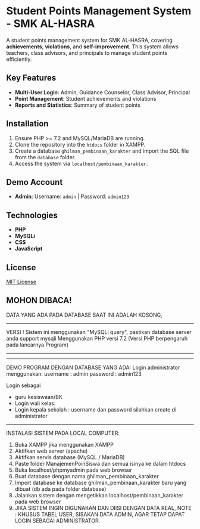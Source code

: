 # Student Points Management System - SMK AL-HASRA

A student points management system for SMK AL-HASRA, covering **achievements**, **violations**, and **self-improvement**. This system allows teachers, class advisors, and principals to manage student points efficiently.

## Key Features
- **Multi-User Login**: Admin, Guidance Counselor, Class Advisor, Principal
- **Point Management**: Student achievements and violations
- **Reports and Statistics**: Summary of student points

## Installation
1. Ensure PHP >= 7.2 and MySQL/MariaDB are running.
2. Clone the repository into the `htdocs` folder in XAMPP.
3. Create a database `ghilman_pembinaan_karakter` and import the SQL file from the `database` folder.
4. Access the system via `localhost/pembinaan_karakter`.

## Demo Account
- **Admin**: Username: `admin` | Password: `admin123`

## Technologies
- **PHP**
- **MySQLi**
- **CSS**
- **JavaScript**

## License
[MIT License](LICENSE)




## MOHON DIBACA!
DATA YANG ADA PADA DATABASE SAAT INI ADALAH KOSONG,

***********************************************
VERSI !
Sistem ini menggunakan "MySQLi query", 
pastikan database server anda support mysqli
Menggunakan PHP versi 7.2 (Versi PHP berpengaruh pada lancarnya Program)
***********************************************

- - - - - - - - - - - - - - - - - - - - - - - - - - - -
DEMO PROGRAM DENGAN DATABASE YANG ADA:
Login administrator menggunakan:
username : admin
password : admin123

Login sebagai
* guru kesiswaan/BK
* Login wali kelas:
* Login kepala sekolah :
username dan password silahkan create di administrator
- - - - - - - - - - - - - - - - - - - - - - - - - - - -

INSTALASI SISTEM PADA LOCAL COMPUTER:
1. Buka XAMPP jika menggunakan XAMPP
2. Aktifkan web server (apache)
3. Aktifkan servis database (MySQL / MariaDB)
4. Paste folder ManajemenPoinSiswa dan semua isinya ke dalam htdocs
5. Buka localhost/phpmyadmin pada web browser
6. Buat database dengan nama ghilman_pembinaan_karakter
7. Import database ke database ghilman_pembinaan_karakter baru yang dibuat
   (db ada pada folder database)
8. Jalankan sistem dengan mengetikkan localhost/pembinaan_karakter pada web browser
9. JIKA SISTEM INGIN DIGUNAKAN DAN DIISI DENGAN DATA REAL,
NOTE : KHUSUS TABEL USER, SISAKAN DATA ADMIN, AGAR TETAP DAPAT LOGIN SEBAGAI ADMINISTRATOR.


